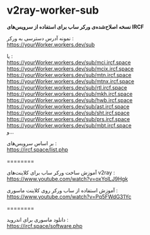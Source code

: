 # v2ray-worker-sub
**نسخه اصلاح‌شده‌ی ورکر ساب برای استفاده از سرویس‌های IRCF**

نمونه آدرس دسترسی به ورکر :\
https://yourWorker.workers.dev/sub

یا :\
https://yourWorker.workers.dev/sub/mci.ircf.space \
https://yourWorker.workers.dev/sub/mcix.ircf.space \
https://yourWorker.workers.dev/sub/mtn.ircf.space \
https://yourWorker.workers.dev/sub/mtnx.ircf.space \
https://yourWorker.workers.dev/sub/rtl.ircf.space \
https://yourWorker.workers.dev/sub/mkh.ircf.space \
https://yourWorker.workers.dev/sub/hwb.ircf.space \
https://yourWorker.workers.dev/sub/ast.ircf.space \
https://yourWorker.workers.dev/sub/sht.ircf.space \
https://yourWorker.workers.dev/sub/prs.ircf.space \
https://yourWorker.workers.dev/sub/mbt.ircf.space \
و...

بر اساس سرویس‌های :\
https://ircf.space/list.php

========

آموزش ساخت ورکر ساب برای کلاینت‌های v2ray :\
https://www.youtube.com/watch?v=oxYoILJ9Hgk


آموزش استفاده از ساب ورکر روی کلاینت ماسوری :\
https://www.youtube.com/watch?v=Pq5FWdG31Yc

========

دانلود ماسوری برای اندروید :\
https://ircf.space/software.php
